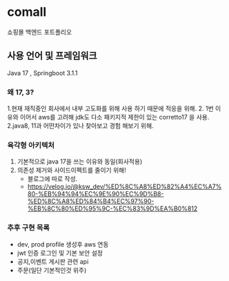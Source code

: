 # comall
쇼핑몰 백엔드 포트폴리오

## 사용 언어 및 프레임워크

Java 17 , Springboot 3.1.1

### 왜 17, 3?

1.현재 재직중인 회사에서 내부 고도화를 위해 사용 하기 때문에 적응을 위해.
2. 1번 이유와 이어서 aws를 고려해 jdk도 다소 패키지적 제한이 있는 corretto17 을 사용.
2.java8, 11과 어떤차이가 있나 찾아보고 경험 해보기 위해.




### 육각형 아키텍처

1. 기본적으로 java 17을 쓰는 이유와 동일(회사적용)
2. 의존성 제거와 사이드이펙트를 줄이기 위해!
    - 블로그에 따로 작성.
    - https://velog.io/@ksw_dev/%ED%8C%A8%ED%82%A4%EC%A7%80-%EB%94%94%EC%9E%90%EC%9D%B8-%ED%8C%A8%ED%84%B4%EC%97%90-%EB%8C%80%ED%95%9C-%EC%83%9D%EA%B0%812

### 추후 구현 목록
- dev, prod profile 생성후 aws 연동 
- jwt 인증 로그인 및 기본 보안 설정
- 공지,이벤트 게시판 관련 api
- 주문(일단 기본적인것 위주)
